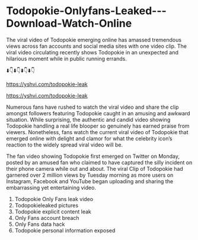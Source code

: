 # Todopokie-Onlyfans-Leaked---Download-Watch-Online
The viral video of Todopokie emerging online has amassed tremendous views across fan accounts and social media sites with one video clip. The viral video circulating recently shows Todopokie in an unexpected and hilarious moment while in public running errands. 

⬇️👇⬇️👇⬇️👇⬇️👇

https://yshvi.com/todopokie-leak

https://yshvi.com/todopokie-leak

Numerous fans have rushed to watch the viral video and share the clip amongst followers featuring Todopokie caught in an amusing and awkward situation. While surprising, the authentic and candid video showing Todopokie handling a real life blooper so genuinely has earned praise from viewers. Nonetheless, fans watch the current viral video of Todopokie that emerged online with delight and clamor for what the celebrity icon’s reaction to the widely spread viral video will be.

The fan video showing Todopokie first emerged on Twitter on Monday, posted by an amused fan who claimed to have captured the silly incident on their phone camera while out and about. The viral Clip of Todopokie had garnered over 2 million views by Tuesday morning as more users on Instagram, Facebook and YouTube began uploading and sharing the embarrassing yet entertaining video. 


1. Todopokie Only Fans leak video
2. Todopokieleaked pictures
3. Todopokie explicit content leak
4. Only Fans account breach
5. Only Fans data hack
6. Todopokie personal information exposed
